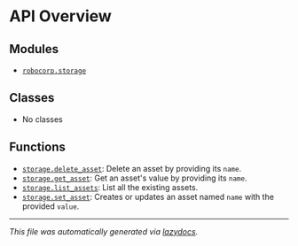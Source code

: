 <!-- markdownlint-disable -->

# API Overview

## Modules

- [`robocorp.storage`](./robocorp.storage.md#module-robocorpstorage)

## Classes

- No classes

## Functions

- [`storage.delete_asset`](./robocorp.storage.md#function-delete_asset): Delete an asset by providing its `name`.
- [`storage.get_asset`](./robocorp.storage.md#function-get_asset): Get an asset's value by providing its `name`.
- [`storage.list_assets`](./robocorp.storage.md#function-list_assets): List all the existing assets.
- [`storage.set_asset`](./robocorp.storage.md#function-set_asset): Creates or updates an asset named `name` with the provided `value`.


---

_This file was automatically generated via [lazydocs](https://github.com/ml-tooling/lazydocs)._
